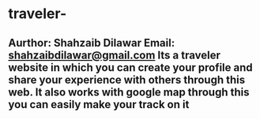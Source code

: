 # traveler-
Aurthor: Shahzaib Dilawar
Email:	shahzaibdilawar@gmail.com
Its a traveler website in which you can create your profile and share your experience with others through this web. It also works with google map through this you can easily make your track on it
-----------------------------------------------------------------

